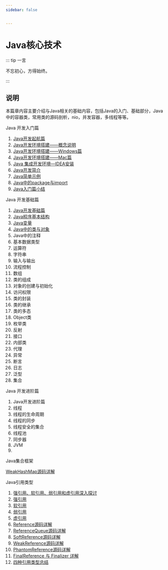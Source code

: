 ```yaml
---
sidebar: false


---
```


# Java核心技术

::: tip 一言

不忘初心，方得始终。

:::

## 说明

本篇章内容主要介绍与Java相关的基础内容，包括Java的入门、基础部分，Java中的容器类，常用类的源码剖析，nio，并发容器，多线程等等。

<LabelBlock>Java 开发入门篇  </LabelBlock>

1. [Java开发起航篇](../java/introduction/java-started.md)
2. [Java开发环境搭建——概念说明](../java/introduction/java-environment.md)
3. [Java开发环境搭建——Windows篇](../java/introduction/java-environment-windows.md)
4. [Java开发环境搭建——Mac篇](../java/introduction/java-environment-mac.md)
5. [Java 集成开发环境—IDEA安装](../java/introduction/java-ide.md)
6. [Java开发简介](../java/introduction/java-introduction.md)
7. [Java简单示例](../java/introduction/java-simple-example.md)
8. [Java中的package与import](../java/introduction/java-package.md)
9. [Java入门篇小结](../java/introduction/java-primer-conclusion.md)

<LabelBlock>Java 开发基础篇  </LabelBlock>

1. [Java开发基础篇](../java/basic/java-basic.md)
2. [Java程序基本结构](../java/basic/java-simple-structure.md)
3. [Java变量](../java/basic/java-variable.md)
4. [Java中的类与对象](../java/basic/java-class.md)
5. Java中的注释
6. 基本数据类型
7. 运算符
8. 字符串
9. 输入与输出
10. 流程控制
11. 数组
12. 类的组成
13. 对象的创建与初始化
14. 访问权限
15. 类的封装
16. 类的继承
17. 类的多态
18. Object类
19. 枚举类
20. 反射
21. 接口
22. 内部类
23. 代理
24. 异常
25. 断言
26. 日志
27. 泛型
28. 集合

<LabelBlock>Java 开发进阶篇  </LabelBlock>

1. Java开发进阶篇
2. 线程
3. 线程的生命周期
4. 线程的同步
5. 线程安全的集合
6. 线程池
7. 同步器
8. JVM
9. 

<LabelBlock>Java集合框架  </LabelBlock>

[WeakHashMap源码详解](../java/collections/weakhashmap-code-detail.md)



<LabelBlock>Java引用类型  </LabelBlock>

1. [强引用、软引用、弱引用和虚引用深入探讨](../java/reference/four-kinds-of-reference.md)
2. [强引用](../java/reference/strong-reference.md)
3. [软引用](../java/reference/soft-reference.md)
4. [弱引用](../java/reference/weak-reference.md)
5. [虚引用](../java/reference/phantom-reference.md)
6. [Reference源码详解](../java/reference/reference-code-detail.md)
7. [ReferenceQueue源码详解](../java/reference/reference-queue-code-detail.md)
8. [SoftReference源码详解](../java/reference/soft-reference-code-detail.md)
9. [WeakReference源码详解](../java/reference/weak-reference-code-detail.md)
10. [PhantomReference源码详解](../java/reference/phantom-reference-code-detail.md)
11. [FinalReference 与 Finalizer 详解](../java/reference/final-reference-code-detail.md)
12. [四种引用类型总结](../java/reference/reference-summary.md)

